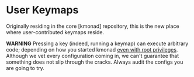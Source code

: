 # User Keymaps

Originally residing in the core [kmonad] repository, this is the new
place where user-contributed keymaps reside.

**WARNING** Pressing a key (indeed, running a keymap) can execute
arbitrary code; depending on how you started kmonad [even with root
privileges](https://github.com/kmonad/kmonad/issues/426).  Although we
vet every configuration coming in, we can't guarantee that something
does not slip through the cracks.  Always audit the configs you are
going to try.
